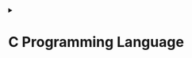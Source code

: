 <details>
<summary><h1>C Programming Language</h1></summary>
<!-- ----------------------------------C Bassic-------------------------------------------- -->
<details>
<summary><h2>C cơ bản</h2></summary>

<details>
<summary><h3>Kiểu dữ liệu</h3></summary>

- `uint8_t` = `unsigned char` là biến có 8 bit (ô nhớ), giá trị của biến này nằm trong khoảng từ $[0 \to (2^8-1)]$ hay $[0 \to 255]$
- `int8_t` = `char` là biến có 8 bit (ô nhớ), giá trị của biến này nằm trong khoảng từ $[(-\frac{2^8}{2}) \to (\frac{2^8}{2}-1)]$ hay $[(-128) \to 127]$
- `uint16_t` = `unsigned short` là biến có 16 bit (ô nhớ), giá trị của biến này nằm trong khoảng từ $[0 \to (2^{16}-1)]$ hay $[0 \to 65,535]$
- `int16_t` = `short` là biến có 16 bit (ô nhớ), giá trị của biến này nằm trong khoảng từ $[(-\frac{2^{16}}{2}) \to (\frac{2^{16}}{2}-1)]$ hay $[(-32,768) \to 32,767]$
- `uint32_t` = `unsigned int` là biến có 32 bit (ô nhớ), giá trị của biến này nằm trong khoảng từ $[0 \to (2^{32}-1)]$ hay $[0 \to 4,294,967,295]$
- `int32_t` = `int` là biến có 32 bit (ô nhớ), giá trị của biến này nằm trong khoảng từ $[(-\frac{2^{32}}{2}) \to (\frac{2^{32}}{2}-1)]$ hay $[(-2,147,483,648) \to 2,147,483,647]$
- `uint64_t` = `unsigned long long` là biến có 64 bit (ô nhớ), giá trị của biến này nằm trong khoảng từ $[0 \to (2^{64}-1)]$ hay $[0 \to 18,446,744,073,709,551,615]$
- `int64_t` = `long long` là biến có 64 bit (ô nhớ), giá trị của biến này nằm trong khoảng từ $[(-\frac{2^{64}}{2}) \to (\frac{2^{64}}{2}-1)]$ hay $[(-9,223,372,036,854,775,808) \to 9,223,372,036,854,775,807]$
- Nếu biến nằm ngoài khoảng giá trị của nó thì chương trình sẽ báo lỗi.

</details>

<details>
<summary><h3>Typedef</h3></summary>

- Cú pháp: 
```c 
typedef <Kiểu dữ liệu cũ> (<Kiểu dữ liệu tham số> tham số);
```
- `typedef` được sử dụng để định nghĩa một cái tên mới cho một kiểu dữ liệu đã tồn tại. 
Bằng cách sử dụng `typedef`, chúng ta có thể đặt một tên dễ nhớ và sử dụng lại cho một kiểu dữ liệu phức tạp hoặc có tên dài. 
- Ví dụ: 
```c
typedef int typeInt; //typeInt chính là int
typeInt a = 10;      //= int a = 10;
``` 
- Việc sử dụng `typedef` có thể giúp mã lệnh dễ đọc và dễ hiểu hơn, đặc biệt là khi bạn đang làm việc với các kiểu dữ liệu phức tạp như struct, con trỏ hoặc danh sách liên kết.

</details> 

<details>
<summary><h3>Hàm</h3></summary>

- Cú pháp: 
```c
<kiểu trả về> <tên hàm>(<tham số 1>, <tham số 2>, ...) 
{
  // Mã lệnh 
  // ...
  //return ...; (nếu kiểu trả về khác kiểu void)
}
```
- Ví dụ:
```c
int tinhTong(int a, int b) 
{
  return a+b; 
}
```
- Hàm đơn giản cũng chỉ là 1 chương trình
- Hàm được sử dụng khi cần lặp đi lặp lại 1 công việc giống nhau nhiều lần.
</details>

<details>
<summary><h3>Struct</h3></summary>

- Cú pháp: 
```c
struct <tên struct>
{
  // <kiểu dữ liệu 1> biến1;
  // <kiểu dữ liệu 2> biến2;
  // ...
};
```
- Ví dụ:
```c
struct sinhVien
{
  float diem;
  int tuoi;
};
```
- Struct dùng để định nghĩa một kiểu dữ liệu mới, bao gồm nhiều kiểu dữ liệu khác nhau.
- Có nhiều cách để khai báo phần tử cho biến có kiểu dữ liệu từ struct
- Cách 1:
```c
struct sinhVien sv1;
sv1.diem = 9.3;
sv1.tuoi = 20;
```
- Cách 2:
```c
struct sinhVien sv1;
sv1 = {.diem = 9.3, .tuoi = 20};
//hoặc sv1 = {.tuoi = 20, .diem = 9.3};
```
- Cách 3:
```c
struct sinhVien sv1;
sv1 = {9.3, 20};
```
- Ví dụ:
```c
struct sinhVien
{
  float diem;
  int tuoi;
};

int main()
{
  struct sinhVien sv1; //khai báo biến sv1 thuộc kiểu dữ liệu sinhVien
  //gán giá trị cho từng phần tử của sv1
  sv1.diem = 9.3;
  sv1.tuoi = 20;
  printf("%f %d", sv1.diem, sv1.tuoi);
  return 0;
}
```
Output: `9.300000 20`
</details>

<details>
<summary><h3>Vòng lặp</h3></summary>

<details>
<summary><h4>for()</h4></summary>

- Cú pháp:
```c
for(<vùng khởi tạo biến ban đầu>; <vùng điều kiện>; <vùng thuật toán>)
{
  //câu lệnh sẽ được thực hiện nếu điều kiện đúng
}
```
- Ví dụ:
```c
for(int i=0; i<10; i++)
{
  printf("%d ",i);
}
```
Output: `0 1 2 3 4 5 6 7 8 9`
- Cách vòng lặp for chạy:
  - Bước 1. Khởi tạo biến ban đầu
  - Bước 2. So sánh với điều kiện
  - Bước 3. Thực hiện chương trình bên trong vòng lặp (nếu điều kiện đúng)
  - Bước 4. Tăng giá trị
  - Bước 5. Thực hiện lại Bước 1 cho đến khi điều kiện sai
- Vùng khởi tạo biến ban đầu:
  - Ta có thể khởi tạo biến gì cũng được
  - Hoặc không khởi tạo biến (để trống vùng đó cũng được)
- Vùng điều kiện:
  - Thường vùng này sẽ là một lệnh so sánh (chương trình sẽ dừng khi điều kiện sai).
  - Đôi khi ta có thể để trống vùng này được.
  - Khi để trống thì điều kiện là luôn đúng (vòng for chạy mãi mãi)
- Vùng thuật toán:
  - Ta có thể để trống vùng này được
  - Vùng thuật toán sẽ được thực hiện sau khi chạy xong code ở bên trong vòng lặp for
</details>

<details>
<summary><h4>while()</h4></summary>

- Cú pháp:
```c
while(điều kiện)
{
  //câu lệnh sẽ được thực hiện nếu điều kiện đúng
}
```
- Ví dụ:
```c
int i = 0;
while(i<10)
{
  printf("%d ",i);
  i++;
}
```
Output: `0 1 2 3 4 5 6 7 8 9`
- Cách vòng lặp `while()` chạy:
  - Bước 1. Tạo biến ban đầu bên ngoài vòng `while()`.
  - Bước 2. So sánh với điều kiện.
  - Bước 3. Thực hiện chương trình bên trong vòng lặp (nếu điều kiện đúng).
  - Bước 4. Tăng giá trị cho biến.
  - Bước 5. Thực hiện lại Bước 1 cho đến khi điều kiện sai.
- Lưu ý:
  - Đôi khi vòng lặp `while()` sẽ không có câu lệnh so sánh trong điều kiện.
  - Khi đó `while(0)` (điều kiện bằng 0)-> vòng lặp sẽ không bao giờ chạy.
  - Khi đó `while(1)` (điều kiện khác 0) -> vòng lặp sẽ lặp lại vô hạn lần.
  - Chỉ khi có tác động từ bên ngoài để kích hoạt `exit(1)` thì `while(1)` mới dừng.
</details>

<details>
<summary><h4>do - while()</h4></summary>

- Cú pháp:
```c
do
{
  //câu lệnh sẽ được thực hiện đầu tiên hoặc nếu điều kiện đúng ở lần lặp thứ 2 trở đi
} while(điều kiện);
```
- Ví dụ:
```c
int i = 10;
do
{
  printf("%d ",i);
  i++;
} while(i<10);
```
Output: `10`
- Cách vòng lặp `do-while()` chạy:
  - Bước 1. Tạo biến ban đầu bên ngoài vòng `do-while()`.
  - Bước 2. Thực hiện chương trình bên trong vòng lặp (nếu là lần đầu chạy vòng lặp hoặc điều kiện đúng).
  - Bước 3. Tăng giá trị cho biến.
  - Bước 4. So sánh với điều kiện.
  - Bước 5. Thực hiện lại Bước 1 cho đến khi điều kiện sai.
- Lưu ý:
  - Vòng lặp `do-while()` khác với `while()` là sẽ thực hiện chương trình bên trong vòng lặp ít nhất 1 lần (kể cả khi điều kiện có sai).
  - Ứng dụng cho việc nhập dữ liệu từ bàn phím.
</details>

<details>
<summary><h4>Break</h4></summary>

- Cú pháp:
```c
break;
```
- Ví dụ:
```c
for(int i=0; i<10; i++)
{
  if(i==5) break;
  printf("%d\n",i);
}
```
Output: `0 1 2 3 4`
- `break` dùng để thoát ra khỏi vòng lặp ngay lặp tức
</details>

<details>
<summary><h4>Continue</h4></summary>

- Cú pháp:
```c
continue;
```
- Ví dụ:
```c
for(int i=0; i<10; i++)
{
  if(i==5) continue;
  printf("%d\n",i);
}
```
Output: `0 1 2 3 4 6 7 8 9`
- `continue` dùng để thoát ra khỏi vòng lặp hiện tại và thực hiện tiếp vòng lặp mới
</details>
</details>

<details>
<summary><h3>Cấu trúc rẽ nhánh</h3></summary>

<details>
<summary><h4>if() - else if() - else</h4></summary>

- Cú pháp:
```c
if(điều kiện)
{
  //câu lệnh sẽ được thực hiện nếu điều kiện đúng.
}
else if(điều kiện)
{
  //câu lệnh sẽ được thực hiện nếu điều kiện đúng.
}
else
{
  //câu lệnh sẽ được thực hiện nếu tất cả các điều kiện trên không đúng.
}
```
- Ví dụ:
```c
float diem = 9;
if(diem >= 8)
{
  printf("Gioi\n");
}
else if(diem >= 6.5)
{
  printf("Kha\n");
}
else if(diem >= 5)
{
  printf("Trung Binh\n");
}
else
{
  printf("Yeu\n");
}
```
Output: `10`
- Cách cấu trúc rẽ nhánh `if()` chạy:
  - Bước 1. Tạo biến ban đầu bên ngoài vòng `if()`.
  - Bước 2. So sánh tuần tự tất cả các điều kiện
  - Bước 3. Khi gặp điều kiện đúng, thực hiện chương trình bên trong điều kiện đó
  - Bước 4. Thoát ra khỏi cấu trúc `if() - else if() - else` (kể cả điều kiện phía sau có đúng).
- Lưu ý:
  - `if() - else if() - else` chỉ thực hiện so sánh tuần tự tất cả các điều kiện.
  - Chương trình sẽ thoát ra khỏi cấu trúc `if() - else if() - else` sau khi thực hiện hết chương trình bên trong điều kiện đúng đầu tiên.
  - Và không so sánh những điều kiện còn lại dù điều kiện sau đó có đúng.
</details>

<details>
<summary><h4>switch() - case</h4></summary>

- Cú pháp:
```c
switch(biến)
{
  case constant1:
    //lệnh
    break;
  case constant2:
    //lệnh
    break;
  .
  .
  .
  default:
    //lệnh
}
```
- Ví dụ:
```c
int a = 1;
switch a:
{
  case 0:
    printf("0\n");
    break;
  case 1:
    printf("1\n");
    break;
  .
  .
  .
  default:
    printf("dafault\n");
}
```
Output: `1`
- Cách cấu trúc lựa chọn `switch() - case` chạy:
  - Bước 1. Tạo biến ban đầu bên ngoài vòng `switch() - case`.
  - Bước 2. So sánh tuần tự biến có bằng một trong số các giá trị có trong `case` hay không. Nếu không có thì sẽ thực hiện chương trình ở `default`.
  - Bước 3. Khi gặp giá trị đúng, thực hiện chương trình bên trong `case` đó.
  - Bước 4. Thoát ra khỏi cấu trúc `switch() - case`.
- Lưu ý:
  - Mỗi `case` đều phải có `break;`. 
  - Trừ `default` mới không cần `break;`
  - Nếu không có `break;` thì chương trình sẽ bắt đầu chạy từ case đúng cho đến hết tất cả các lệnh của code block trong `switch() - case`
</details>
</details>

<details>
<summary><h3>Enum</h3></summary>

- Cú pháp:
```c
enum <tên kiểu dữ liệu mới> {giá trị 1, giá trị 2,...,giá trị n};
```
- Ví dụ:
```c
enum Thu {Thu2, Thu3, Thu4,..., CN};
enum Thu thu = Thu2; //`thu` có kiểu dữ liệu là `Thu` và giá trị bằng `Thu2` (hay là 0)
```
- Hoặc sử dụng `typedef`
```c
typedef enum {Thu2, Thu3, Thu4 = 4, Thu5, Thu6, Thu7 = 10, CN}Thu;
Thu thu = Thu2; //`thu` có kiểu dữ liệu là `Thu` và giá trị bằng `Thu2` (hay là 0)
printf("%d\n", Thu2); //Output: 0
printf("%d\n", Thu3); //Output: 1
printf("%d\n", Thu4); //Output: 4
printf("%d\n", Thu5); //Output: 5
printf("%d\n", Thu6); //Output: 6
printf("%d\n", Thu7); //Output: 10
printf("%d\n", CN);   //Output: 11
```
- `enum` được dùng để biến tên thành số.
- Mục đích là để người đọc dễ hiểu code.
- Phần tử đầu tiên trong `enum` có giá trị là 0 (nếu không gán giá trị).
- Và các phần tử tiếp theo có giá trị tăng thêm 1 so với phần tử trước đó.
- Ta cũng có thể gán giá trị cho từng phần từ bằng toán tử `=` trong khai báo `enum`
- Lúc đó, những phần tử theo sau phần tử được gán giá trị sẽ được tăng thêm 1 so với phần tử trước nó (ví dụ ở trên).
</details>
</details>
<!-- ----------------------------------Pointer-------------------------------------------- -->
<details>
<summary><h2>Con trỏ</h2></summary>

<details>
<summary><h4>Pointer</h4></summary>

- Cú pháp:
```c
<kiểu dữ liệu của biến mà con trỏ trỏ tới> *<tên con trỏ>;
```
- Ví dụ:
```c
int *ptr;
```
- Sử dụng:
```c
int a = 10;
int *ptr = &a;
printf("Địa chỉ của ptr: %p\n", &ptr);
printf("Giá trị của ptr: %p\n", ptr);
printf("Giá trị mà con trỏ ptr trỏ tới: %d\n", *ptr);
printf("Địa của biến a: %p\n", &a);
printf("Giá trị của biến a: %d\n", a);
```
Output: 
```c
Địa chỉ của ptr: 0x7ffebeaeb7c0
Giá trị của ptr: 0x7ffebeaeb7bc
Giá trị mà con trỏ ptr trỏ tới: 10
Địa của biến a: 0x7ffebeaeb7bc
Giá trị của biến a: 10
```
- Con trỏ (Pointer) có 3 giá trị chính là: `&ptr`, `ptr` và `*ptr`.
- `&ptr` là địa chỉ của con trỏ.
- `ptr` là giá trị của con trỏ = địa chỉ của biến mà con trỏ trỏ tới.
- `*ptr` là giá trị của biến mà con trỏ trỏ tới.
- Lưu ý:
  - Kiểu dữ liệu trả về của con trỏ phải trùng với kiểu dữ liệu mà biến của con trỏ trỏ tới.
- Con trỏ `void`
  - Kiểu dữ liệu `void` khi được khai báo cho con trỏ, con trỏ đó có thể trỏ đến mọi kiểu dữ liệu.
  - Khi là con trỏ `void` ta vẫn có lấy địa chỉ và giá trị con trỏ được.
  - Nhưng không lấy được giá trị mà con trỏ trỏ đến.
  - Để lấy giá trị mà con trỏ `void` trỏ đến, ta phải gán kiểu dữ liệu cho con trỏ mới có thể truy xuất giá trị của biến mà con trỏ đó trỏ tới.
- Ví dụ:
```c
int a = 10;
void *ptr = &a;
printf("Địa chỉ của ptr: %p\n", &ptr);
printf("Giá trị của ptr: %p\n", ptr);
printf("Giá trị mà con trỏ ptr trỏ tới: %d\n", *ptr);
printf("Địa của biến a: %p\n", &a);
printf("Giá trị của biến a: %d\n", a);
```
Output: `error`
```c
int a = 10;
void *ptr = &a;
printf("Địa chỉ của ptr: %p\n", &ptr);
printf("Giá trị của ptr: %p\n", ptr);
printf("Giá trị mà con trỏ ptr trỏ tới: %d\n", *(int*)ptr);
printf("Địa của biến a: %p\n", &a);
printf("Giá trị của biến a: %d\n", a);
```
Output: 
```c
Địa chỉ của ptr: 0x7fffca9a82e0
Giá trị của ptr: 0x7fffca9a82dc
Giá trị mà con trỏ ptr trỏ tới: 10
Địa của biến a: 0x7fffca9a82dc
Giá trị của biến a: 10
```
</details>

<details>
<summary><h4>Pointer NULL</h4></summary>

- Vấn đề thực tế:
```c
#include <stdio.h>

int main()
{
    int *ptr;
    printf("%p\n",&ptr);
    printf("%p\n",ptr);
    printf("%d\n",*ptr);
    return 0;
}
```
Output: 
```c
0061FF1C
00400080
17744
```
- Khi này con trỏ mà ta khai báo trỏ đến vùng nhớ không xác định
- Không thể kiểm soát vùng nhớ, dễ gây ra hiện lấy hoặc thay đổi sai giá trị làm sai cả chương trình.
- Giải pháp:
- Ta cần khai báo con trỏ chưa dùng đến bằng `NULL` để con trỏ không trỏ vào đâu cả.
- Cú pháp:
```c
<kiểu dữ liệu của biến mà con trỏ trỏ tới> *<tên con trỏ> = NULL;
```
- Ví dụ:
```c
int *ptr = NULL;
```
- Khắc phục:
```c
#include <stdio.h>

int main()
{
    int *ptr = NULL;
    printf("%p\n",&ptr);
    printf("%p\n",ptr);
    printf("%d\n",*ptr);
    return 0;
}
```
Output:
```c
0061FF1C
00000000

```
- Nhìn vào Output của đoạn code trên, ta có thể thấy:
  - Con trỏ `NULL` vẫn có địa chỉ.
  - Nhưng con trỏ `NULL` không có giá trị cũng như giá trị của biến mà con trỏ trỏ đến.
- Lưu ý:
  - Khi khai báo con trỏ mà chưa sử dụng. Ta nên khai báo con trỏ đó bằng `NULL`.
  - Sau khi sử dụng xong con trỏ. Ta cũng nên khai báo con trỏ đó bằng `NULL`.
</details>

<details>
<summary><h4>Function Pointer</h4></summary>

- Cú pháp:
```c
<kiểu dữ liệu của hàm mà con trỏ trỏ tới> (*<tên con trỏ>)(<kiểu dữ liệu tham số 1>, <kiểu dữ liệu tham số 2>,...);
```
- Ví dụ:
```c
int (*phepTinh)(int, int);
```
- Sử dụng:
```c
#include <stdio.h>

int tong(int a, int b)
{
  return a+b;
}

int main()
{
    int a = 10, b = 20;
    int (*phepTinh)(int, int) = tong;
    printf("%d + %d = %d", a, b, phepTinh(a,b));
    return 0;
}
```
Output: `10 + 20 = 30`
- Con trỏ hàm dùng để thay thế cho hàm.
- Con trỏ hàm phải cùng kiểu dữ liệu trả về và tham số truyền vào giống như hàm
- Ứng dụng để tạo một hàm tổng quát, mà hàm tổng quát đó có thể gọi nhiều hàm con có cùng kiểu dữ liệu trả về và tham số giống nhau (sử dụng con trỏ hàm là input parameter).
- Ví dụ:
```c
#include <stdio.h>

void tong(int a, int b)
{
  printf("%d + %d = %d\n", a, b, a+b);
}

void hieu(int a, int b)
{
  printf("%d - %d = %d\n", a, b, a-b);
}

void tich(int a, int b)
{
  printf("%d * %d = %d\n", a, b, a*b);
}

void tinhToan(void (*phepTinh)(int, int), int a, int b)
{
  phepTinh(a,b);
}

int main()
{
  tinhToan(tong, 9, 3);
  tinhToan(hieu, 9, 3);
  tinhToan(tich, 9, 3);
  return 0;
}
```
- Ép kiểu con trỏ thường `void *ptr` về thành con trỏ hàm `void (*ptr)(int, int)`
```c
int *ptr = tong;
((void (*)(int, int))ptr)(9,8);
```
Output: `9 + 8 = 17`
</details>

<details>
<summary><h4>Array of Function Pointer</h4></summary>

- Cú pháp:
```c
<kiểu dữ liệu của hàm mà con trỏ trỏ tới> (*<tên con trỏ>[])(<kiểu dữ liệu tham số 1>, <kiểu dữ liệu tham số 2>,...) = {địa chỉ hàm 1, địa chỉ hàm 2,...};
```
- Ví dụ:
```c
int (*phepTinh[])(int, int) = {tong, hieu, tich};
```
- Mục đích là gom nhóm những hàm có kiểu trả về và tham số giống nhau lại giúp dễ quản lý và sử dụng.
- Sử dụng:
```c
#include <stdio.h>

void tong(int a, int b)
{
  printf("%d + %d = %d\n", a, b, a+b);
}

void hieu(int a, int b)
{
  printf("%d - %d = %d\n", a, b, a-b);
}

void tich(int a, int b)
{
  printf("%d * %d = %d\n", a, b, a*b);
}

int main()
{
  void (*phepToan[])(int, int) = {tong, hieu, tich};
  phepToan[0](10, 20);
  phepToan[1](10, 20);
  phepToan[2](10, 20);
  //hoặc
  enum PhepToan{tong, hieu, tich};
  phepToan[tong](10, 20);
  phepToan[hieu](10, 20);
  phepToan[tich](10, 20);
  return 0;
}
```
Output: 
```c
10 + 20 = 30
10 - 20 = -10
10 * 20 = 200
```
- Mảng con trỏ hàm dùng để gọi nhiều hàm có cùng kiểu dữ liệu trả về và tham số đầu vào

</details>

<details>
<summary><h4>Pointer to Pointer</h4></summary>

- Cú pháp:
```c
<kiểu dữ liệu mà con trỏ cấp 1 trỏ đến> **<tên con trỏ cấp 2>;
```
- Ví dụ:
```c
int **ptrToPtr;
```
- Con trỏ cấp 2 chứa địa chỉ của con trỏ cấp 1.
- Con trỏ cấp 2 có 4 giá trị:
  - `&ptrToPtr` là địa chỉ của con trỏ cấp 2.
  - `ptrToPtr` là giá trị của con trỏ cấp 2 - địa chỉ của con trỏ cấp 1.
  - `*ptrToPtr` là giá trị của con trỏ cấp 1 - địa chỉ của biến.
  - `**ptrToPtr` là giá trị của biến.
</details>

<details>
<summary><h4>Sizeof(Pointer)</h4></summary>

- Kích thước của con trỏ phụ thuộc vào kiến trúc của vi xử lý
  - Kiến 64bit -> kích thước con trỏ = 8 bytes
  - Kiến 32bit -> kích thước con trỏ = 4 bytes
  - Kiến 16bit -> kích thước con trỏ = 2 bytes
</details>
</details>

<!-- ----------------------------------Phan Vung Nho---------------------------------------- -->
<details>
<summary><h2>Phân vùng nhớ</h2></summary>

- **Phân vùng nhớ trên bộ nhớ RAM:**
![markdown](https://i.imgur.com/EH12v2c.png)
- Khi chương trình được nạp vào vi xử lý thì sẽ được lưu vào phân vùng flash (khi tắt nguồn thì flash vẫn lưu thông tin)
- Khi chạy chương trình thì sẽ copy source code để đổ sang RAM
- Tại vì tốc độ truy xuất ở RAM sẽ nhanh hơn Flash
- Ưu điểm Flash: lưu dữ liệu được dù có tắt nguồn
- Nhược điểm Flash: tốc độ truy xuất rất chậm
- Ưu điểm RAM: tốc độ truy xuất rất chậm
- Nhược điểm RAM: dữ liệu bị xóa sau khi tắt nguồn (mất hết data)
- **Text:**
  - Khi chạy một chương trình thì sẽ copy câu lệnh từ bộ nhớ Flash sang bộ nhớ RAM và được lưu ở phân vùng Text.
  - Quyền truy cập chỉ Read và nó chưa lệnh để thực thi nên tránh sửa đổi instruction.
  - Chứa khai báo hằng số trong chương trình (.rodata)
- **Data:**
  - Quyền truy cập là read-write.
  - Chứa biến toàn cục or biến static với giá trị khởi tạo khác không.
  - Được giải phóng khi kết thúc chương trình.
- **Bss:**
  - Quyền truy cập là read-write.
  - Chứa biến toàn cục or biến static với giá trị khởi tạo bằng không or không khởi tạo.
  - Được giải phóng khi kết thúc chương trình.
- **Stack:**
  - Quyền truy cập là read-write.
  - Được sử dụng cấp phát cho biến local, input parameter của hàm,…
  - Sẽ được giải phóng khi ra khỏi block code/hàm
- **Heap:**
  - Quyền truy cập là read-write.
  - Được sử dụng để cấp phát bộ nhớ động như: Malloc, Calloc, Realloc…
  - Sẽ được giải phóng khi gọi hàm free,…

<details>
<summary><h3>Cấp phát động</h3></summary>

- Cấp phát động là cấp phát bộ nhớ trong quá trình chạy chương trình.
- Cấp phát động có cấp các địa chỉ bộ nhớ không cần liền kề nhau.
- Có 3 hàm thường dùng trong cấp phát động là: `Malloc()`, `Calloc()`, `Realloc()`.
- `Malloc()` và `Calloc()` là hai hàm dùng để cấp phát bộ nhớ động.
- `Realloc()`dùng để thay đổi kích thước của phần tử đã được cấp vùng nhớ động.
- Vùng nhớ chỉ được giải phóng khi gọi hàm `free()`.
- Cú pháp hàm `Malloc()`:
```c
void *malloc(<Kích thước bộ nhớ cần cấp (byte)>);
```
- Ví dụ cho việc sử dụng hàm `Malloc()`:
```c
int *ptr = (int *)malloc(10 * sizeof(int));
free(ptr);
```
- Trong đó:
  - `int *ptr` tạo ra con trỏ để chứa vùng nhớ sau khi cấp phát động.
  - `(int *)` ép hàm `malloc()` từ kiểu `void *` về kiểu `int *`.
  - `10` số lượng phần tử muốn cấp.
  - `sizeof(int)` kích thước (byte) của 1 biến kiểu int.
  - `(10*sizeof(int))` kích thước (byte) của 10 phần tử kiểu int.
  - `free(ptr)` giải phóng vùng nhớ sau khi cấp phát động.

- Cú pháp hàm `Calloc()`:
```c
void *calloc(<số lượng thành viên>, <Kích thước của kiểu dữ liệu thành viên>);
```
- Ví dụ cho việc sử dụng hàm `Calloc()`:
```c
int *ptr = (int *)calloc(10, sizeof(int));
free(ptr);
```
- Trong đó:
  - `int *ptr` tạo ra con trỏ để chứa vùng nhớ sau khi cấp phát động.
  - `(int *)` ép hàm `calloc()` từ kiểu `void *` về kiểu `int *`.
  - `10` số lượng phần tử muốn cấp.
  - `sizeof(int)` kích thước (byte) của 1 biến kiểu int.
  - `free(ptr)` giải phóng vùng nhớ sau khi cấp phát động.

- Cú pháp hàm `Realloc()`:
```c
void *realloc(<Con trỏ đã được cấp phát bộ nhớ động trước đó>, <Kích thước dữ liệu mới>);
```
- Ví dụ cho việc sử dụng hàm `Realloc()`:
```c
int *ptr = (int *)malloc(10*sizeof(int));
ptr = (int *)realloc(ptr, 15*sizeof(int));
free(ptr);
```
- Trong đó:
  - `ptr` con trỏ muốn thay đổi kích thước cấp phát động.
  - `(int *)` ép hàm `realloc()` từ kiểu `void *` về kiểu `int *`.
  - `15 * sizeof(int)` là kích thước dữ liệu mới.
  - `free(ptr)` giải phóng vùng nhớ sau khi cấp phát động.
</details>
</details>
<!-- -----------------------------------Bien------------------------------------------ -->
<details>
<summary><h2>Biến</h2></summary>

<details>
<summary><h3>Extern</h3></summary>

- Biến `extern` được sử dụng khi cần gọi biến hay hàm từ các file khác nhau.
- Biến `extern` bản chất là thông báo cho chương trình biết có thể sử dụng biến này từ file này sang file khác.
- Biến `extern` chỉ cần khai báo 1 lần ở 1 file duy nhất sau đó sử dụng như 1 biến global bình thường ở tất cả các file.
- ***Lưu ý:*** khi khai báo biến `extern` **không được gán giá trị** cho biến.
- Ví dụ:
```c
extern int a = 10; // lỗi

extern int b;
b = 10; //hợp lệ
```
</details>

<details>
<summary><h3>Static</h3></summary>

Biến `static` có hai loại đó là `static toàn cục` và `static cục bộ`:<br>
`Static cục bộ` 
- Biến `static `sẽ được lưu vào phân vùng nhớ data nên biến static sẽ được lưu hết vòng đời của chương trình.
- Vậy nên dù có ra khỏi code block thì biến `static cục bộ` vẫn giữ nguyên giá trị trước đó là không bị reset như những biến bình thường.
- Ví dụ:
```c
#include <stdio.h>

void testNormal()
{
    int n = 10;
    printf("Normal n = %d\n", n);
    n++;
}

void testStatic()
{
    static int s = 10;
    printf("Static s = %d\n\n", s);
    s++;
}

int main()
{
    printf("Goi lan 1\n");
    testNormal();
    testStatic();
    printf("Goi lan 2\n");
    testNormal();
    testStatic();
    printf("Goi lan 3\n");
    testNormal();
    testStatic();
    return 0;
}
```
Output:
```c
Goi lan 1
Normal n = 10
Static s = 10

Goi lan 2
Normal n = 10
Static s = 11

Goi lan 3
Normal n = 10
Static s = 12
```
`Static toàn cục` 
- Biến `Static toàn cục` sẽ chỉ được sử dụng trong file chứa nó.
- Biến `Static toàn cục` **không thể** gọi qua file khác bằng bất cứ cách nào. Dù có sử dụng từ khóa `extern` hay `#include<thư viện>` cũng không lấy được.
- Biến `Static toàn cục` được sử dụng khi hàm hay biến chỉ được phép sử dụng nội bộ trong file. Người code không muốn người khác lấy dữ liệu biến đó ra ngoài file.
</details>

<details>
<summary><h3>Volatile</h3></summary>

- Khi chạy chế độ optimize thì compiler sẽ xóa bớt những dòng lệnh giống nhau nhưng lặp lại quá nhiều lần.
- Điều này khiến chương trình dễ sai. Nhất là khi có ngắt trong hệ thống.
- Biến `volatile` được tạo ra để khắc phục vấn đề này.
- Biến `volatile` được sử dụng khi **không** muốn tối ưu biến khi chạy chế độ optimize.
- Khi đó toàn bộ chương trình sẽ được compiler optimize trừ những biến có khai báo từ khóa optimize.
- Ví dụ:
```c
volatile int a; //chương trình sẽ không tối ưu biến a
```
</details>

<details>
<summary><h3>Register</h3></summary>

- Khi chạy chương trình thì RAM sẽ gửi dữ liệu cho thanh ghi (register), sau đó thanh ghi mới chuyển dữ liệu đó vào bộ xử lý trung tâm để thực hiện việc tính toán.
- Điều này khiến cho chương trình mất rất nhiều thời gian vì phải truyền dữ liệu qua lại giữa: RAM, Register và ALU (bộ xử lý trung tâm).
- Vì vậy biến `register` được tạo ra với mục đích tối ưu tốc độ chương trình.
- Biến `register` được lưu trực tiếp trên thanh ghi, từ đó giảm đường truyền xuống chỉ còn truyền giữa: Register và ALU.
- Vậy nên biến `register` có thể tối ưu tốc độ của chương trình.
- Ví dụ:
```c
register int a;
```
- Lưu ý:
  - Biến `register` không bị giới hạn khai báo số lượng biến tối đa. 
  - Nhưng thanh ghi là có hạn. Nếu khai báo quá nhiều thì biến `register` sẽ lưu tạm trên RAM từ đó làm giảm đi tốc của chương trình.
  - Biến `register` không có địa chỉ vì biến `register` không nằm trên RAM nên không có địa chỉ.
</details>

</details>
<!-- ----------------------------------Struct-------------------------------------------- -->
<details>
<summary><h2>Struct</h2></summary>

- Cú pháp:
```c
struct <tên struct>{
  //kiểu dữ liệu1    tên biến1
  //kiểu dữ liệu2    tên biến2...
};
```
- Struct là một kiểu dữ liệu do người dùng tự định nghĩa.
- Struct bao gồm nhiều biến có nhiều kiểu dữ liệu khác nhau.
- Kích thước của struct bằng bội số của kiểu dữ liệu lớn nhất.
- Một lần quét dữ liệu sẽ do kiến trúc của vi xử lý quyết định.
- Ví dụ:
  - Kiến trúc 32bit -> quét một lần 4byte
  - Kiến trúc 64bit -> quét một lần 8byte
- Chính vì cách quét dữ liệu như vậy nên sẽ có hiện tượng padding (ô nhớ trống).
- Để khắc phục hiện tượng này thì ta nên sắp xếp thứ tự các kiểu dữ liệu một cách hợp lý.
- Ví dụ:
```c
#include <stdio.h>

struct sinhVien1{
  int maSV;
  double diemTB;
  int tuoi;
  char TenSV[5];
};

struct sinhVien2{
  int maSV;
  int tuoi;
  char TenSV[5];
  double diemTB;
};

int main()
{
    printf("Size sinhVien1: %d\n", sizeof(struct sinhVien1));
    printf("Size sinhVien2: %d\n", sizeof(struct sinhVien2));
    return 0;
}
```
Output:
```c
Size sinhVien1: 32
Size sinhVien2: 24
```
</details>
<!-- ----------------------------------Union-------------------------------------------- -->
<details>
<summary><h2>Union</h2></summary>

- Cú pháp:
```c
union <tên union>{
  //kiểu dữ liệu1    tên biến1
  //kiểu dữ liệu2    tên biến2...
};
```
- Union cũng tương tự như Struct là kiểu dữ liệu do người dùng tự định danh.
- Union cũng bao gồm nhiều biến có nhiều kiểu dữ liệu khác nhau như Struct.
- Tuy nhiên Union khác Struct ở một điểm đó là tất cả các biến của Union đều có chung một địa chỉ.
- Kích thước của Union bằng bội số của biến thành viên có kích thước lớn nhất.
- Một lần quét dữ liệu của Union cũng sẽ do kiến trúc của vi xử lý quyết định.
- Ví dụ:
```c
#include <stdio.h>

union sinhVien{
  int maSV;
  int tuoi;
  char TenSV[5];
  double diemTB;
};

int main()
{
    printf("Size sinhVien: %d\n", sizeof(union sinhVien));
    return 0;
}
```
Output:
`Size sinhVien: 8`
- Vì union sử dụng chung 1 địa chỉ và 1 vùng nhớ duy nhất cho tất cả các biến nên union chỉ được sử dụng khi những biến thành viên không đồng thời cùng tồn tại hoặc muốn ghi và kiểm soát từng giá trị khi truyền vào một vùng nhớ nào đó.
- Ví dụ:
```c
#include <stdio.h>
#include <stdint.h>
#include <string.h>

typedef union{
    struct{
        uint8_t id[1];
        uint8_t data[4];
        uint8_t checkSum[1];
    }object;
    uint8_t array[6];
}dataFrame;

int main()
{
    dataFrame frame1;
    frame1.object.id[0] = 1;
    frame1.object.data[0] = 0;
    frame1.object.data[1] = 1;
    frame1.object.data[2] = 2;
    frame1.object.data[3] = 3;
    frame1.object.checkSum[0] = 8;
    for(int i=0; i<6; i++)
    {
        printf("%d ",frame1.array[i]);
    }
    return 0;
}
```
Output: `1 0 1 2 3 8`
- Chương trình trên để nhập dữ liệu vào frame dữ liệu để có thể truyền đi một cách dễ dàng.
- Những thành phần trong Struct của đoạn chương trình ở phía trên đó là những thành phần của data frame.
- Array chính là data frame đã được liên kết hoàn chỉnh.
</details>
<!-- ----------------------------------Compiler-------------------------------------------- -->
<details>
<summary><h2>Compiler</h2></summary>

- Compiler là quá trình biên dịch từ ngôn ngữ bậc cao sang mã máy.
- Compiler có 4 quá trình chính:
  - Tiền xử lý (Pre-processor)
  - Compiler.
  - Assembler.
  - Linker.
![Compiler](https://i0.wp.com/tapit.vn/wp-content/uploads/2017/07/GCC_CompilationProcess.png?zoom=2)

1. Giai đoạn tiền xử lý – Preprocessor
- Cú pháp để khởi chạy tiền xử lý là: `gcc -E main.c -o main.i`
- Nhận mã nguồn
- Xóa bỏ tất cả chú thích, comments của chương trình
- Chỉ thị tiền xử lý (bắt đầu bằng #) cũng được xử lý
- Ví dụ: chỉ thị #include cho phép ghép thêm mã chương trình của một tệp tiêu để vào mã nguồn cần dịch. Các hằng số được định nghĩa bằng #define sẽ được thay thế bằng giá trị cụ thể tại mỗi nơi sử dụng trong chương trình.
2. Cộng đoạn dịch Ngôn Ngữ Bậc Cao sang Assembly (Compiler)
- Cú pháp để khởi chạy Compiler là: `gcc main.i -S -o main.s`
- Phân tích cú pháp (syntax) của mã nguồn NNBC
-	Chuyển chúng sang dạng mã Assembly là một ngôn ngữ bậc thấp (hợp ngữ) gần với tập lệnh của bộ vi xử lý.
3. Công đoạn dịch Assembly
- Cú pháp để khởi chạy Assembler là: `gcc -c main.s -o main.o`
-	Dich chương trình => Sang mã máy 0 và 1
-	Một tệp mã máy (.obj) sinh ra trong hệ thống sau đó.
4. Giai đoạn Linker
-	Trong giai đoạn này mã máy của một chương trình dịch từ nhiều nguồn (file .c hoặc file thư viện .lib) được liên kết lại với nhau để tạo thành chương trình đích duy nhất
-	Mã máy của các hàm thư viện gọi trong chương trình cũng được đưa vào chương trình cuối trong giai đoạn này.
-	Chính vì vậy mà các lỗi liên quan đến việc gọi hàm hay sử dụng biến tổng thể mà không tồn tại sẽ bị phát hiện. Kể cả lỗi viết chương trình chính không có hàm main() cũng được phát hiện trong liên kết.
- Kết thúc quá trình tất cả các đối tượng được liên kết lại với nhau thành một chương trình có thể thực thi được (executable hay .exe) thống nhất.


</details>
<!-- ----------------------------------Macro-------------------------------------------- -->
<details>
<summary><h2>Marcro</h2></summary>

- Macro đơn giản là thay thế một tên nào đó thành một đoạn chương trình.
- Macro thường dùng để gán giá trị cho biến, macro if-else, macro hàm, định nghĩa cho thư viện.
- Macro được dùng để viết thư viện cho các dòng vi điều khiển để có thể chỉ sử dụng 1 chương trình mà vẫn có thể nạp cho nhiều dòng vi điều khiển khác nhau.
- Ví dụ sử dụng để định nghĩa cho biến:
```c
#include <stdio.h>

#define PI 3.14

int main()
{
    printf("So pi = %f", PI);
    return 0;
}
```
- Ví dụ sử dụng để định nghĩa cho if-else:
```c
#include <stdio.h>

#define SIZE 20

int main()
{
    #if SIZE > 20
    printf("size lon hon 20");

    #elif SIZE == 20
    printf("size bang 20");

    #else
    printf("size nho hon 20");
    #endif
    return 0;
}
```
- Ví dụ sử dụng để định nghĩa cho hàm:
```c
#include <stdio.h>
#include <stdint.h>

#define CREATE_FUNC(func_name, cmd) \
void func_name()                    \
{                                   \
    printf(cmd);                    \
}
//hoặc nếu muốn cho macro tự hiểu cmd là chuỗi thì ta dùng dấu '#'
//printf(#cmd);
CREATE_FUNC(Func1, "Func1: abc\n");
CREATE_FUNC(Func2, "Func2: xyz\n");

int main()
{
    Func1();
    Func2();
    return 0;
}
```
- Ví dụ sử dụng để định nghĩa cho thư viện:
```c
#include <stdio.h>

#ifndef STM32 //Kiểm tra xem đã có định nghĩa STM32 này chưa. nếu chưa định nghĩa STM32. nếu rồi thì sẽ bỏ qua.
#define STM32 //thì định nghĩa STM32

int a = 10;   //trong định nghĩa STM32 thì có biến int a = 10;

#endif        //kết thúc #ifndef
```
- Ví dụ sử dụng để định nghĩa cho nhiều vi điều khiển:
```c
#define MCU STM32

#if MCU == STM32
//Câu lệnh cho dòng STM32
#elif MCU == PIC
//Câu lệnh cho dòng PIC
#elif MCU == ESP32
//Câu lệnh cho dòng ESP32
#else
printf("không có dòng vi điều khiển phù hợp");
#endif
```
</details>

<!-- ----------------------------------Function------------------------------------------ -->
<details>
<summary><h2>Function</h2></summary>

- Khi mở nguồn sẽ vào địa chỉ 0x00 khởi tạo program counter -> stack pointer
- Program counter: bộ đếm (chỉ đếm và đọc giá trị) lấy giá trị hiện tại tăng 4 ô nhớ và đọc giá trị
- Stack pointer: bộ nhớ để lưu địa chỉ.
- Cách hoạt động:
  - Đầu tiên chương trình sẽ chạy các lệnh một cách tuần tự từ địa chỉ thấp đến địa chỉ cao.
  - Khi gặp phải hàm thì `Stack Pointer` sẽ lưu địa chỉ tiếp theo của dòng lệnh trước khi vào hàm.
  - Sau đó `Program Counter` sẽ chạy từ địa chỉ đầu tiên đến địa chỉ kết thúc của hàm.
  - Sau đó `Program Pointer` sẽ lấy địa chỉ đã lưu của `Stack Pointer` (địa chỉ tiếp theo của dòng lệnh trước khi chạy vào hàm) từ đó chạy tiếp chương trình.
  - Thực hiện lặp lại như vậy cho đến khi kết thúc chương trình.
</details>
</details>
